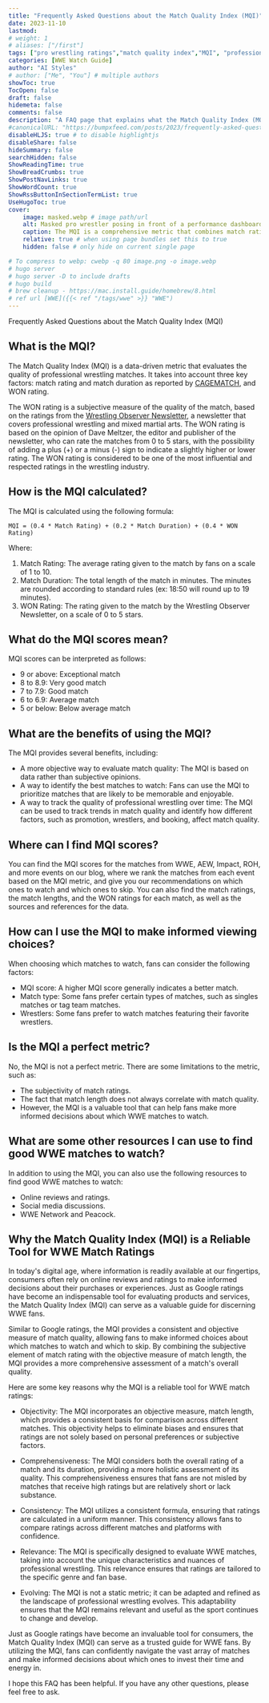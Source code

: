 ```yaml
---
title: "Frequently Asked Questions about the Match Quality Index (MQI)"
date: 2023-11-10
lastmod:
# weight: 1
# aliases: ["/first"]
tags: ["pro wrestling ratings","match quality index","MQI", "professional wrestling", "WWE best matches", "WWE match ratings", "WWE watch guide", "WWE"]
categories: [WWE Watch Guide]
author: "AI Styles"
# author: ["Me", "You"] # multiple authors
showToc: true
TocOpen: false
draft: false
hidemeta: false
comments: false
description: "A FAQ page that explains what the Match Quality Index (MQI) is and how it works, and how it can help you decide which matches to watch and which ones to skip from WWE, AEW, TNA/Impact, ROH, and other pro wrestling events."
#canonicalURL: "https://bumpxfeed.com/posts/2023/frequently-asked-questions-about-the-match-quality-index-mqi"
disableHLJS: true # to disable highlightjs
disableShare: false
hideSummary: false
searchHidden: false
ShowReadingTime: true
ShowBreadCrumbs: true
ShowPostNavLinks: true
ShowWordCount: true
ShowRssButtonInSectionTermList: true
UseHugoToc: true
cover:
    image: masked.webp # image path/url
    alt: Masked pro wrestler posing in front of a performance dashboard # alt text
    caption: The MQI is a comprehensive metric that combines match rating and match length to provide a holistic assessment of the quality of each bout. # display caption under cover
    relative: true # when using page bundles set this to true
    hidden: false # only hide on current single page

# To compress to webp: cwebp -q 80 image.png -o image.webp
# hugo server
# hugo server -D to include drafts
# hugo build
# brew cleanup - https://mac.install.guide/homebrew/8.html
# ref url [WWE]({{< ref "/tags/wwe" >}} "WWE")
---
```


Frequently Asked Questions about the Match Quality Index (MQI)

## What is the MQI?

The Match Quality Index (MQI) is a data-driven metric that evaluates the quality of professional wrestling matches. It takes into account three key factors: match rating and match duration as reported by [CAGEMATCH](https://www.cagematch.net/?ref=bumpxfeed.com), and WON rating.

The WON rating is a subjective measure of the quality of the match, based on the ratings from the [Wrestling Observer Newsletter](https://www.f4wonline.com/?ref=bumpxfeed.com), a newsletter that covers professional wrestling and mixed martial arts. The WON rating is based on the opinion of Dave Meltzer, the editor and publisher of the newsletter, who can rate the matches from 0 to 5 stars, with the possibility of adding a plus (+) or a minus (-) sign to indicate a slightly higher or lower rating. The WON rating is considered to be one of the most influential and respected ratings in the wrestling industry.


## How is the MQI calculated?

The MQI is calculated using the following formula:
```
MQI = (0.4 * Match Rating) + (0.2 * Match Duration) + (0.4 * WON Rating)
```
Where:

1. Match Rating: The average rating given to the match by fans on a scale of 1 to 10.
2. Match Duration: The total length of the match in minutes. The minutes are rounded according to standard rules (ex: 18:50 will round up to 19 minutes).
3. WON Rating: The rating given to the match by the Wrestling Observer Newsletter, on a scale of 0 to 5 stars.

## What do the MQI scores mean?

MQI scores can be interpreted as follows:

* 9 or above: Exceptional match
* 8 to 8.9: Very good match
* 7 to 7.9: Good match
* 6 to 6.9: Average match
* 5 or below: Below average match

## What are the benefits of using the MQI?

The MQI provides several benefits, including:

* A more objective way to evaluate match quality: The MQI is based on data rather than subjective opinions.
* A way to identify the best matches to watch: Fans can use the MQI to prioritize matches that are likely to be memorable and enjoyable.
* A way to track the quality of professional wrestling over time: The MQI can be used to track trends in match quality and identify how different factors, such as promotion, wrestlers, and booking, affect match quality.

## Where can I find MQI scores?
You can find the MQI scores for the matches from WWE, AEW, Impact, ROH, and more events on our blog, where we rank the matches from each event based on the MQI metric, and give you our recommendations on which ones to watch and which ones to skip. You can also find the match ratings, the match lengths, and the WON ratings for each match, as well as the sources and references for the data.


## How can I use the MQI to make informed viewing choices?

When choosing which matches to watch, fans can consider the following factors:

* MQI score: A higher MQI score generally indicates a better match.
* Match type: Some fans prefer certain types of matches, such as singles matches or tag team matches.
* Wrestlers: Some fans prefer to watch matches featuring their favorite wrestlers.

## Is the MQI a perfect metric?

No, the MQI is not a perfect metric. There are some limitations to the metric, such as:

* The subjectivity of match ratings.
* The fact that match length does not always correlate with match quality.
* However, the MQI is a valuable tool that can help fans make more informed decisions about which WWE matches to watch.

## What are some other resources I can use to find good WWE matches to watch?

In addition to using the MQI, you can also use the following resources to find good WWE matches to watch:

* Online reviews and ratings.
* Social media discussions.
* WWE Network and Peacock. 

## Why the Match Quality Index (MQI) is a Reliable Tool for WWE Match Ratings

In today's digital age, where information is readily available at our fingertips, consumers often rely on online reviews and ratings to make informed decisions about their purchases or experiences. Just as Google ratings have become an indispensable tool for evaluating products and services, the Match Quality Index (MQI) can serve as a valuable guide for discerning WWE fans.

Similar to Google ratings, the MQI provides a consistent and objective measure of match quality, allowing fans to make informed choices about which matches to watch and which to skip. By combining the subjective element of match rating with the objective measure of match length, the MQI provides a more comprehensive assessment of a match's overall quality.

Here are some key reasons why the MQI is a reliable tool for WWE match ratings:

* Objectivity: The MQI incorporates an objective measure, match length, which provides a consistent basis for comparison across different matches. This objectivity helps to eliminate biases and ensures that ratings are not solely based on personal preferences or subjective factors.

* Comprehensiveness: The MQI considers both the overall rating of a match and its duration, providing a more holistic assessment of its quality. This comprehensiveness ensures that fans are not misled by matches that receive high ratings but are relatively short or lack substance.

* Consistency: The MQI utilizes a consistent formula, ensuring that ratings are calculated in a uniform manner. This consistency allows fans to compare ratings across different matches and platforms with confidence.

* Relevance: The MQI is specifically designed to evaluate WWE matches, taking into account the unique characteristics and nuances of professional wrestling. This relevance ensures that ratings are tailored to the specific genre and fan base.

* Evolving: The MQI is not a static metric; it can be adapted and refined as the landscape of professional wrestling evolves. This adaptability ensures that the MQI remains relevant and useful as the sport continues to change and develop.

Just as Google ratings have become an invaluable tool for consumers, the Match Quality Index (MQI) can serve as a trusted guide for WWE fans. By utilizing the MQI, fans can confidently navigate the vast array of matches and make informed decisions about which ones to invest their time and energy in.

I hope this FAQ has been helpful. If you have any other questions, please feel free to ask.